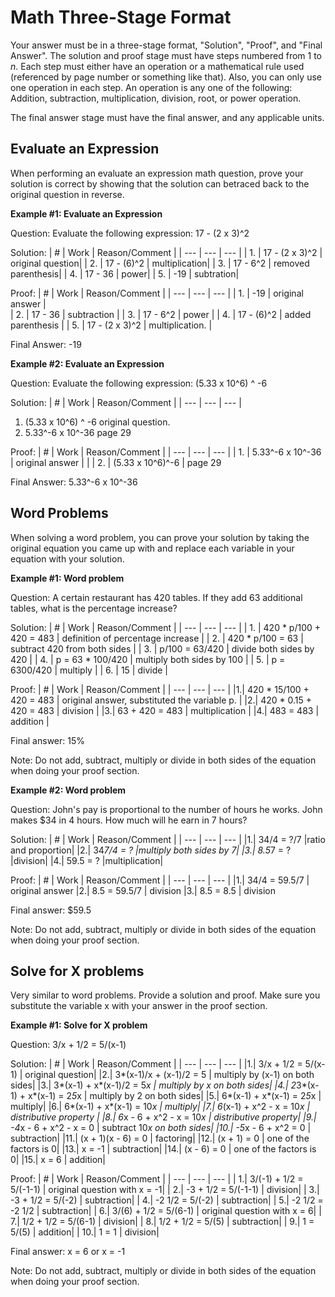 # Math Three-Stage Format

Your answer must be in a three-stage format, "Solution", "Proof", and "Final Answer". 
The solution and proof stage must have steps numbered from 1 to *n*. 
Each step must either have an operation or a mathematical rule used (referenced by page number or something like that). 
Also, you can only use one operation in each step. An operation is any one of the following: Addition, subtraction, multiplication, division, root, or power operation.

The final answer stage must have the final answer, and any applicable units.

## Evaluate an Expression

When performing an evaluate an expression math question, prove your solution is correct by showing that the solution can betraced back to the original question in reverse.

**Example #1: Evaluate an Expression**

Question: Evaluate the following expression: 17 - (2 x 3)^2

Solution: 
| # | Work | Reason/Comment |
| --- | --- | --- |
| 1. | 17 - (2 x 3)^2    | original question| 
| 2. | 17 - (6)^2        | multiplication| 
| 3. | 17 - 6^2          | removed parenthesis| 
| 4. | 17 - 36           | power| 
| 5. | -19               | subtration| 

Proof:
| # | Work | Reason/Comment |
| --- | --- | --- |
| 1. |  -19              |   original answer |  
| 2. | 17 - 36           |  subtraction | 
| 3. | 17 - 6^2           | power | 
| 4. | 17 - (6)^2        |  added parenthesis  | 
| 5. | 17 - (2 x 3)^2    |  multiplication.  | 

Final Answer: -19

**Example #2: Evaluate an Expression**

Question: Evaluate the following expression: (5.33 x 10^6) ^ -6

Solution:
| # | Work | Reason/Comment |
| --- | --- | --- |
1. (5.33 x 10^6) ^ -6   original question.
2. 5.33^-6 x 10^-36     page 29

Proof:
| # | Work | Reason/Comment |
| --- | --- | --- |
| 1. | 5.33^-6 x 10^-36   |   original answer | | 
| 2. | (5.33 x 10^6)^-6    |  page 29

Final Answer: 5.33^-6 x 10^-36 

## Word Problems

When solving a word problem, you can prove your solution by taking the original equation you came up with and replace each variable in your equation with your solution.

**Example #1: Word problem**

Question: A certain restaurant has 420 tables. If they add 63 additional tables, what is the percentage increase?

Solution:
| # | Work | Reason/Comment |
| --- | --- | --- |
| 1. | 420 * p/100 + 420 = 483   |   definition of percentage increase |
| 2. | 420 * p/100 = 63           |  subtract 420 from both sides |
| 3. | p/100 = 63/420              | divide both sides by 420 |
| 4. | p = 63 * 100/420             | multiply both sides by 100 |
| 5. | p = 6300/420                | multiply |
| 6. | 15                          | divide |

Proof:
| # | Work | Reason/Comment |
| --- | --- | --- |
|1.| 420 * 15/100 + 420 = 483   | original answer, substituted the variable p. |
|2.| 420 * 0.15 + 420 = 483     | division |
|3.| 63 + 420 = 483             | multiplication |
|4.| 483 = 483                 |  addition |

Final answer: 15%

Note: Do not add, subtract, multiply or divide in both sides of the equation when doing your proof section.

**Example #2: Word problem**

Question: John's pay is proportional to the number of hours he works. John makes $34 in 4 hours. How much will he earn in 7 hours?

Solution:
| # | Work | Reason/Comment |
| --- | --- | --- |
|1.| 34/4 = ?/7      |ratio and proportion|
|2.| 34*7/4 = ?      |multiply both sides by 7|
|3.| 8.5*7 = ?       |division|
|4.| 59.5 = ?        |multiplication|

Proof:
| # | Work | Reason/Comment |
| --- | --- | --- |
|1.| 34/4 = 59.5/7 |  original answer
|2.| 8.5 = 59.5/7  |  division
|3.| 8.5 = 8.5     |  division

Final answer: $59.5 

Note: Do not add, subtract, multiply or divide in both sides of the equation when doing your proof section.

## Solve for X problems

Very similar to word problems. Provide a solution and proof. Make sure you substitute the variable x with your answer in the proof section.

**Example #1: Solve for X problem**

Question: 3/x + 1/2 = 5/(x-1)

Solution:
| # | Work | Reason/Comment |
| --- | --- | --- |
|1.| 3/x + 1/2 = 5/(x-1)          | original question|
|2.| 3*(x-1)/x + (x-1)/2 = 5      | multiply by (x-1) on both sides|
|3.| 3*(x-1) + x*(x-1)/2 = 5*x    | multiply by x on both sides|
|4.| 2*3*(x-1) + x*(x-1) = 2*5*x  | multiply by 2 on both sides|
|5.| 6*(x-1) + x*(x-1) = 2*5*x    | multiply|
|6.| 6*(x-1) + x*(x-1) = 10*x     | multiply|
|7.| 6*(x-1) + x^2 - x = 10*x     | distributive property |
|8.| 6*x - 6 + x^2 - x = 10*x     | distributive property|
|9.| -4*x - 6 + x^2 - x = 0       | subtract 10*x on both sides|
|10.| -5*x - 6 + x^2 = 0          | subtraction|
|11.| (x + 1)(x - 6) = 0          | factoring|
|12.| (x + 1) = 0                 | one of the factors is 0|
|13.| x = -1                      | subtraction|
|14.| (x - 6) = 0                 | one of the factors is 0|
|15.| x = 6                       | addition|

Proof:
| # | Work | Reason/Comment |
| --- | --- | --- |
| 1.| 3/(-1) + 1/2 = 5/(-1-1)  |     original question with x = -1|
| 2.| -3 + 1/2 = 5/(-1-1)       |    division|
| 3.| -3 + 1/2 = 5/(-2)          |   subtraction|
| 4.| -2 1/2 = 5/(-2)            |   subtraction|
| 5.| -2 1/2 = -2 1/2            |   subtraction|
| 6.| 3/(6) + 1/2 = 5/(6-1)      |   original question with x = 6|
| 7.| 1/2 + 1/2 = 5/(6-1)        |   division|
| 8.| 1/2 + 1/2 = 5/(5)          |   subtraction|
| 9.| 1 = 5/(5)                  |   addition|
| 10.| 1 = 1                     |    division|

Final answer: x = 6 or x = -1

Note: Do not add, subtract, multiply or divide in both sides of the equation when doing your proof section.
